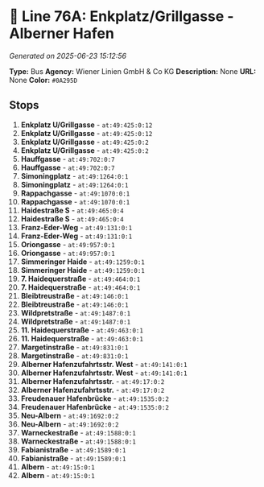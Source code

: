 # 🚌 Line 76A: Enkplatz/Grillgasse - Alberner Hafen

*Generated on 2025-06-23 15:12:56*

**Type:** Bus
**Agency:** Wiener Linien GmbH & Co KG
**Description:** None
**URL:** None
**Color:** `#0A295D`

## Stops

1. **Enkplatz U/Grillgasse** - `at:49:425:0:12`
2. **Enkplatz U/Grillgasse** - `at:49:425:0:12`
3. **Enkplatz U/Grillgasse** - `at:49:425:0:2`
4. **Enkplatz U/Grillgasse** - `at:49:425:0:2`
5. **Hauffgasse** - `at:49:702:0:7`
6. **Hauffgasse** - `at:49:702:0:7`
7. **Simoningplatz** - `at:49:1264:0:1`
8. **Simoningplatz** - `at:49:1264:0:1`
9. **Rappachgasse** - `at:49:1070:0:1`
10. **Rappachgasse** - `at:49:1070:0:1`
11. **Haidestraße S** - `at:49:465:0:4`
12. **Haidestraße S** - `at:49:465:0:4`
13. **Franz-Eder-Weg** - `at:49:131:0:1`
14. **Franz-Eder-Weg** - `at:49:131:0:1`
15. **Oriongasse** - `at:49:957:0:1`
16. **Oriongasse** - `at:49:957:0:1`
17. **Simmeringer Haide** - `at:49:1259:0:1`
18. **Simmeringer Haide** - `at:49:1259:0:1`
19. **7. Haidequerstraße** - `at:49:464:0:1`
20. **7. Haidequerstraße** - `at:49:464:0:1`
21. **Bleibtreustraße** - `at:49:146:0:1`
22. **Bleibtreustraße** - `at:49:146:0:1`
23. **Wildpretstraße** - `at:49:1487:0:1`
24. **Wildpretstraße** - `at:49:1487:0:1`
25. **11. Haidequerstraße** - `at:49:463:0:1`
26. **11. Haidequerstraße** - `at:49:463:0:1`
27. **Margetinstraße** - `at:49:831:0:1`
28. **Margetinstraße** - `at:49:831:0:1`
29. **Alberner Hafenzufahrtsstr. West** - `at:49:141:0:1`
30. **Alberner Hafenzufahrtsstr. West** - `at:49:141:0:1`
31. **Alberner Hafenzufahrtsstr.** - `at:49:17:0:2`
32. **Alberner Hafenzufahrtsstr.** - `at:49:17:0:2`
33. **Freudenauer Hafenbrücke** - `at:49:1535:0:2`
34. **Freudenauer Hafenbrücke** - `at:49:1535:0:2`
35. **Neu-Albern** - `at:49:1692:0:2`
36. **Neu-Albern** - `at:49:1692:0:2`
37. **Warneckestraße** - `at:49:1588:0:1`
38. **Warneckestraße** - `at:49:1588:0:1`
39. **Fabianistraße** - `at:49:1589:0:1`
40. **Fabianistraße** - `at:49:1589:0:1`
41. **Albern** - `at:49:15:0:1`
42. **Albern** - `at:49:15:0:1`